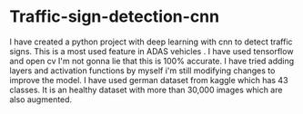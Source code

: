 # Traffic-sign-detection-cnn
I have created a python project with deep learning with cnn  to detect traffic signs. This is a most used feature in ADAS vehicles . I have used tensorflow and open cv
I'm not gonna lie that this is 100% accurate. I have tried adding layers and activation functions by myself i'm still modifying changes to improve the model.
I have used german dataset from kaggle which has 43 classes. It is an healthy dataset with more than 30,000 images which are also augmented.
